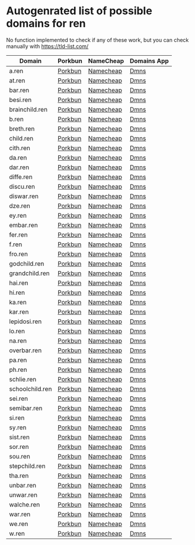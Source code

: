 # Autogenrated list of possible domains for ren

No function implemented to check if any of these work, but you can check manually with https://tld-list.com/

| Domain | Porkbun | NameCheap | Domains App |
|---|---|---|---|
| a.ren | [Porkbun](https://porkbun.com/checkout/search?prb=e814663da1&tlds=&idnLanguage=&search=search&q=a.ren) | [Namecheap](https://www.namecheap.com/domains/registration/results/?domain=a.ren) | [Dmns](https://dmns.app/domains?q=a.ren) |
| at.ren | [Porkbun](https://porkbun.com/checkout/search?prb=e814663da1&tlds=&idnLanguage=&search=search&q=at.ren) | [Namecheap](https://www.namecheap.com/domains/registration/results/?domain=at.ren) | [Dmns](https://dmns.app/domains?q=at.ren) |
| bar.ren | [Porkbun](https://porkbun.com/checkout/search?prb=e814663da1&tlds=&idnLanguage=&search=search&q=bar.ren) | [Namecheap](https://www.namecheap.com/domains/registration/results/?domain=bar.ren) | [Dmns](https://dmns.app/domains?q=bar.ren) |
| besi.ren | [Porkbun](https://porkbun.com/checkout/search?prb=e814663da1&tlds=&idnLanguage=&search=search&q=besi.ren) | [Namecheap](https://www.namecheap.com/domains/registration/results/?domain=besi.ren) | [Dmns](https://dmns.app/domains?q=besi.ren) |
| brainchild.ren | [Porkbun](https://porkbun.com/checkout/search?prb=e814663da1&tlds=&idnLanguage=&search=search&q=brainchild.ren) | [Namecheap](https://www.namecheap.com/domains/registration/results/?domain=brainchild.ren) | [Dmns](https://dmns.app/domains?q=brainchild.ren) |
| b.ren | [Porkbun](https://porkbun.com/checkout/search?prb=e814663da1&tlds=&idnLanguage=&search=search&q=b.ren) | [Namecheap](https://www.namecheap.com/domains/registration/results/?domain=b.ren) | [Dmns](https://dmns.app/domains?q=b.ren) |
| breth.ren | [Porkbun](https://porkbun.com/checkout/search?prb=e814663da1&tlds=&idnLanguage=&search=search&q=breth.ren) | [Namecheap](https://www.namecheap.com/domains/registration/results/?domain=breth.ren) | [Dmns](https://dmns.app/domains?q=breth.ren) |
| child.ren | [Porkbun](https://porkbun.com/checkout/search?prb=e814663da1&tlds=&idnLanguage=&search=search&q=child.ren) | [Namecheap](https://www.namecheap.com/domains/registration/results/?domain=child.ren) | [Dmns](https://dmns.app/domains?q=child.ren) |
| cith.ren | [Porkbun](https://porkbun.com/checkout/search?prb=e814663da1&tlds=&idnLanguage=&search=search&q=cith.ren) | [Namecheap](https://www.namecheap.com/domains/registration/results/?domain=cith.ren) | [Dmns](https://dmns.app/domains?q=cith.ren) |
| da.ren | [Porkbun](https://porkbun.com/checkout/search?prb=e814663da1&tlds=&idnLanguage=&search=search&q=da.ren) | [Namecheap](https://www.namecheap.com/domains/registration/results/?domain=da.ren) | [Dmns](https://dmns.app/domains?q=da.ren) |
| dar.ren | [Porkbun](https://porkbun.com/checkout/search?prb=e814663da1&tlds=&idnLanguage=&search=search&q=dar.ren) | [Namecheap](https://www.namecheap.com/domains/registration/results/?domain=dar.ren) | [Dmns](https://dmns.app/domains?q=dar.ren) |
| diffe.ren | [Porkbun](https://porkbun.com/checkout/search?prb=e814663da1&tlds=&idnLanguage=&search=search&q=diffe.ren) | [Namecheap](https://www.namecheap.com/domains/registration/results/?domain=diffe.ren) | [Dmns](https://dmns.app/domains?q=diffe.ren) |
| discu.ren | [Porkbun](https://porkbun.com/checkout/search?prb=e814663da1&tlds=&idnLanguage=&search=search&q=discu.ren) | [Namecheap](https://www.namecheap.com/domains/registration/results/?domain=discu.ren) | [Dmns](https://dmns.app/domains?q=discu.ren) |
| diswar.ren | [Porkbun](https://porkbun.com/checkout/search?prb=e814663da1&tlds=&idnLanguage=&search=search&q=diswar.ren) | [Namecheap](https://www.namecheap.com/domains/registration/results/?domain=diswar.ren) | [Dmns](https://dmns.app/domains?q=diswar.ren) |
| dze.ren | [Porkbun](https://porkbun.com/checkout/search?prb=e814663da1&tlds=&idnLanguage=&search=search&q=dze.ren) | [Namecheap](https://www.namecheap.com/domains/registration/results/?domain=dze.ren) | [Dmns](https://dmns.app/domains?q=dze.ren) |
| ey.ren | [Porkbun](https://porkbun.com/checkout/search?prb=e814663da1&tlds=&idnLanguage=&search=search&q=ey.ren) | [Namecheap](https://www.namecheap.com/domains/registration/results/?domain=ey.ren) | [Dmns](https://dmns.app/domains?q=ey.ren) |
| embar.ren | [Porkbun](https://porkbun.com/checkout/search?prb=e814663da1&tlds=&idnLanguage=&search=search&q=embar.ren) | [Namecheap](https://www.namecheap.com/domains/registration/results/?domain=embar.ren) | [Dmns](https://dmns.app/domains?q=embar.ren) |
| fer.ren | [Porkbun](https://porkbun.com/checkout/search?prb=e814663da1&tlds=&idnLanguage=&search=search&q=fer.ren) | [Namecheap](https://www.namecheap.com/domains/registration/results/?domain=fer.ren) | [Dmns](https://dmns.app/domains?q=fer.ren) |
| f.ren | [Porkbun](https://porkbun.com/checkout/search?prb=e814663da1&tlds=&idnLanguage=&search=search&q=f.ren) | [Namecheap](https://www.namecheap.com/domains/registration/results/?domain=f.ren) | [Dmns](https://dmns.app/domains?q=f.ren) |
| fro.ren | [Porkbun](https://porkbun.com/checkout/search?prb=e814663da1&tlds=&idnLanguage=&search=search&q=fro.ren) | [Namecheap](https://www.namecheap.com/domains/registration/results/?domain=fro.ren) | [Dmns](https://dmns.app/domains?q=fro.ren) |
| godchild.ren | [Porkbun](https://porkbun.com/checkout/search?prb=e814663da1&tlds=&idnLanguage=&search=search&q=godchild.ren) | [Namecheap](https://www.namecheap.com/domains/registration/results/?domain=godchild.ren) | [Dmns](https://dmns.app/domains?q=godchild.ren) |
| grandchild.ren | [Porkbun](https://porkbun.com/checkout/search?prb=e814663da1&tlds=&idnLanguage=&search=search&q=grandchild.ren) | [Namecheap](https://www.namecheap.com/domains/registration/results/?domain=grandchild.ren) | [Dmns](https://dmns.app/domains?q=grandchild.ren) |
| hai.ren | [Porkbun](https://porkbun.com/checkout/search?prb=e814663da1&tlds=&idnLanguage=&search=search&q=hai.ren) | [Namecheap](https://www.namecheap.com/domains/registration/results/?domain=hai.ren) | [Dmns](https://dmns.app/domains?q=hai.ren) |
| hi.ren | [Porkbun](https://porkbun.com/checkout/search?prb=e814663da1&tlds=&idnLanguage=&search=search&q=hi.ren) | [Namecheap](https://www.namecheap.com/domains/registration/results/?domain=hi.ren) | [Dmns](https://dmns.app/domains?q=hi.ren) |
| ka.ren | [Porkbun](https://porkbun.com/checkout/search?prb=e814663da1&tlds=&idnLanguage=&search=search&q=ka.ren) | [Namecheap](https://www.namecheap.com/domains/registration/results/?domain=ka.ren) | [Dmns](https://dmns.app/domains?q=ka.ren) |
| kar.ren | [Porkbun](https://porkbun.com/checkout/search?prb=e814663da1&tlds=&idnLanguage=&search=search&q=kar.ren) | [Namecheap](https://www.namecheap.com/domains/registration/results/?domain=kar.ren) | [Dmns](https://dmns.app/domains?q=kar.ren) |
| lepidosi.ren | [Porkbun](https://porkbun.com/checkout/search?prb=e814663da1&tlds=&idnLanguage=&search=search&q=lepidosi.ren) | [Namecheap](https://www.namecheap.com/domains/registration/results/?domain=lepidosi.ren) | [Dmns](https://dmns.app/domains?q=lepidosi.ren) |
| lo.ren | [Porkbun](https://porkbun.com/checkout/search?prb=e814663da1&tlds=&idnLanguage=&search=search&q=lo.ren) | [Namecheap](https://www.namecheap.com/domains/registration/results/?domain=lo.ren) | [Dmns](https://dmns.app/domains?q=lo.ren) |
| na.ren | [Porkbun](https://porkbun.com/checkout/search?prb=e814663da1&tlds=&idnLanguage=&search=search&q=na.ren) | [Namecheap](https://www.namecheap.com/domains/registration/results/?domain=na.ren) | [Dmns](https://dmns.app/domains?q=na.ren) |
| overbar.ren | [Porkbun](https://porkbun.com/checkout/search?prb=e814663da1&tlds=&idnLanguage=&search=search&q=overbar.ren) | [Namecheap](https://www.namecheap.com/domains/registration/results/?domain=overbar.ren) | [Dmns](https://dmns.app/domains?q=overbar.ren) |
| pa.ren | [Porkbun](https://porkbun.com/checkout/search?prb=e814663da1&tlds=&idnLanguage=&search=search&q=pa.ren) | [Namecheap](https://www.namecheap.com/domains/registration/results/?domain=pa.ren) | [Dmns](https://dmns.app/domains?q=pa.ren) |
| ph.ren | [Porkbun](https://porkbun.com/checkout/search?prb=e814663da1&tlds=&idnLanguage=&search=search&q=ph.ren) | [Namecheap](https://www.namecheap.com/domains/registration/results/?domain=ph.ren) | [Dmns](https://dmns.app/domains?q=ph.ren) |
| schlie.ren | [Porkbun](https://porkbun.com/checkout/search?prb=e814663da1&tlds=&idnLanguage=&search=search&q=schlie.ren) | [Namecheap](https://www.namecheap.com/domains/registration/results/?domain=schlie.ren) | [Dmns](https://dmns.app/domains?q=schlie.ren) |
| schoolchild.ren | [Porkbun](https://porkbun.com/checkout/search?prb=e814663da1&tlds=&idnLanguage=&search=search&q=schoolchild.ren) | [Namecheap](https://www.namecheap.com/domains/registration/results/?domain=schoolchild.ren) | [Dmns](https://dmns.app/domains?q=schoolchild.ren) |
| sei.ren | [Porkbun](https://porkbun.com/checkout/search?prb=e814663da1&tlds=&idnLanguage=&search=search&q=sei.ren) | [Namecheap](https://www.namecheap.com/domains/registration/results/?domain=sei.ren) | [Dmns](https://dmns.app/domains?q=sei.ren) |
| semibar.ren | [Porkbun](https://porkbun.com/checkout/search?prb=e814663da1&tlds=&idnLanguage=&search=search&q=semibar.ren) | [Namecheap](https://www.namecheap.com/domains/registration/results/?domain=semibar.ren) | [Dmns](https://dmns.app/domains?q=semibar.ren) |
| si.ren | [Porkbun](https://porkbun.com/checkout/search?prb=e814663da1&tlds=&idnLanguage=&search=search&q=si.ren) | [Namecheap](https://www.namecheap.com/domains/registration/results/?domain=si.ren) | [Dmns](https://dmns.app/domains?q=si.ren) |
| sy.ren | [Porkbun](https://porkbun.com/checkout/search?prb=e814663da1&tlds=&idnLanguage=&search=search&q=sy.ren) | [Namecheap](https://www.namecheap.com/domains/registration/results/?domain=sy.ren) | [Dmns](https://dmns.app/domains?q=sy.ren) |
| sist.ren | [Porkbun](https://porkbun.com/checkout/search?prb=e814663da1&tlds=&idnLanguage=&search=search&q=sist.ren) | [Namecheap](https://www.namecheap.com/domains/registration/results/?domain=sist.ren) | [Dmns](https://dmns.app/domains?q=sist.ren) |
| sor.ren | [Porkbun](https://porkbun.com/checkout/search?prb=e814663da1&tlds=&idnLanguage=&search=search&q=sor.ren) | [Namecheap](https://www.namecheap.com/domains/registration/results/?domain=sor.ren) | [Dmns](https://dmns.app/domains?q=sor.ren) |
| sou.ren | [Porkbun](https://porkbun.com/checkout/search?prb=e814663da1&tlds=&idnLanguage=&search=search&q=sou.ren) | [Namecheap](https://www.namecheap.com/domains/registration/results/?domain=sou.ren) | [Dmns](https://dmns.app/domains?q=sou.ren) |
| stepchild.ren | [Porkbun](https://porkbun.com/checkout/search?prb=e814663da1&tlds=&idnLanguage=&search=search&q=stepchild.ren) | [Namecheap](https://www.namecheap.com/domains/registration/results/?domain=stepchild.ren) | [Dmns](https://dmns.app/domains?q=stepchild.ren) |
| tha.ren | [Porkbun](https://porkbun.com/checkout/search?prb=e814663da1&tlds=&idnLanguage=&search=search&q=tha.ren) | [Namecheap](https://www.namecheap.com/domains/registration/results/?domain=tha.ren) | [Dmns](https://dmns.app/domains?q=tha.ren) |
| unbar.ren | [Porkbun](https://porkbun.com/checkout/search?prb=e814663da1&tlds=&idnLanguage=&search=search&q=unbar.ren) | [Namecheap](https://www.namecheap.com/domains/registration/results/?domain=unbar.ren) | [Dmns](https://dmns.app/domains?q=unbar.ren) |
| unwar.ren | [Porkbun](https://porkbun.com/checkout/search?prb=e814663da1&tlds=&idnLanguage=&search=search&q=unwar.ren) | [Namecheap](https://www.namecheap.com/domains/registration/results/?domain=unwar.ren) | [Dmns](https://dmns.app/domains?q=unwar.ren) |
| walche.ren | [Porkbun](https://porkbun.com/checkout/search?prb=e814663da1&tlds=&idnLanguage=&search=search&q=walche.ren) | [Namecheap](https://www.namecheap.com/domains/registration/results/?domain=walche.ren) | [Dmns](https://dmns.app/domains?q=walche.ren) |
| war.ren | [Porkbun](https://porkbun.com/checkout/search?prb=e814663da1&tlds=&idnLanguage=&search=search&q=war.ren) | [Namecheap](https://www.namecheap.com/domains/registration/results/?domain=war.ren) | [Dmns](https://dmns.app/domains?q=war.ren) |
| we.ren | [Porkbun](https://porkbun.com/checkout/search?prb=e814663da1&tlds=&idnLanguage=&search=search&q=we.ren) | [Namecheap](https://www.namecheap.com/domains/registration/results/?domain=we.ren) | [Dmns](https://dmns.app/domains?q=we.ren) |
| w.ren | [Porkbun](https://porkbun.com/checkout/search?prb=e814663da1&tlds=&idnLanguage=&search=search&q=w.ren) | [Namecheap](https://www.namecheap.com/domains/registration/results/?domain=w.ren) | [Dmns](https://dmns.app/domains?q=w.ren) |

